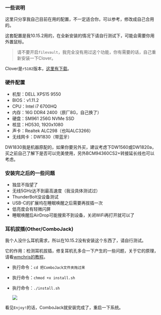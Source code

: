 ### 一些说明

这里只分享我自己目前在用的配置，不一定适合你，可以参考，修改成自己合用的。

这套配置是我10.15.2用的，在全新安装的情况下请自行测试下，可能会需要你用外置鼠标。

> 请不要开启`filevault`，我完全没有用过这个功能，你有需要的话，自己重新安装一下Clover。

Clover是`r5102`版本，[这里有下载](https://github.com/CloverHackyColor/CloverBootloader/releases)。

### 硬件配置

- 机型：DELL XPS15 9550
- BIOS：v1.11.2
- CPU：Intel i7 6700HQ
- 内存：16G DDR4 2400（原厂8G，自己换了）
- 硬盘：SM961 256G NVMe SSD
- 核显：HD530, 1920x1080
- 声卡：Realtek ALC298（也叫ALC3266）
- 无线网卡：DW1830（带蓝牙）

DW1830我是机器原配的，如果你要另外买，建议考虑下DW1560或DW1820a，买之前自己了解下是否可以完美使用，另外BCM94360CS2+转接延长线也可以考虑。

### 安装完之后的一些问题

- 独显不指望了
- 无线5GHz达不到最高速度（我没具体测试过）
- ThunderBolt没设备测试
- USB-C的扩展坞在睡眠唤醒之后需要再拔插一次
- 低亮度会有轻微闪屏
- 睡眠唤醒后AirDrop可能搜索不到设备，关闭WiFi再打开就可以了

### 耳机拔插(Other/ComboJack)

我个人没什么耳机需求，所以在10.15.2没有安装这个东西了，请自行测试。

它的作用：检测耳机拔插，修复耳机孔多合一下产生的一些问题，关于它的原理，请看[wmchris的教程](https://github.com/wmchris/DellXPS15-9550-OSX/blob/master/10.12/Post-Install/AD-Kexts/Audio/VerbStub_knnspeed/README.md)。

- 执行命令：`cd 把ComboJack文件夹拖过来`
- 执行命令：`chmod +x install.sh`
- 执行命令：`./install.sh`
    
    ![](http://darkhandz.qiniudn.com/2017-11-03-132202.png)

看见`Enjoy!`的话，ComboJack就安装完成了，重启一下系统。



